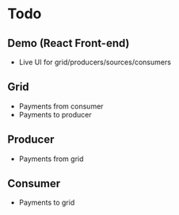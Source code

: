 # Todo

## Demo (React Front-end)

* Live UI for grid/producers/sources/consumers

## Grid

* Payments from consumer
* Payments to producer

## Producer

* Payments from grid

## Consumer

* Payments to grid
